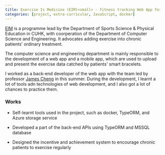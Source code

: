 ```yaml
---
title: Exercise Is Medicine (EIM)<small> - fitness tracking Web App for chronic patients</small>
categories: [project, extra-curricular, JavaScript, docker]
---
```

[EIM](http://www.eim.hk/) is a programme lead by the Department of Sports Science & Physical Education in CUHK, with coorperation of the Department of Computer Science and Engineering. It advocates adding exercise into chronic patients' ordinary treatment. 

The computer science and engineering department is mainly responsible to the development of a web app and a mobile app, which are used to upload and present the exercise data catched by patients' smart bracelets. 

I worked as a back-end developer of the web app with the team led by professor [James Cheng](https://www.cse.cuhk.edu.hk/~jcheng/index.html) in this summer. During the development, I learnt a lot of tools adn technologies of web development, and I also got a lot of chances to practice them.


### Works
* Self-learnt tools used in the project, such as docker, TypeORM, and Azure storage service 

* Developed a part of the back-end APIs using TypeORM and MSSQL database 

* Designed the incentive and achievement system to encourage chronic patients to exercise regularly
<br><br>